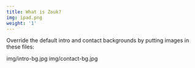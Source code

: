 ```yaml
---
title: What is Zouk?
img: ipad.png
weight: '1'
---
```


Override the default intro and contact backgrounds by putting images in these files:

img/intro-bg.jpg
img/contact-bg.jpg
